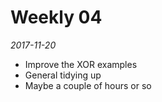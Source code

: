 # Weekly 04

_2017-11-20_

* Improve the XOR examples
* General tidying up
* Maybe a couple of hours or so
